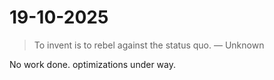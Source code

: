 # 19-10-2025

> To invent is to rebel against the status quo. — Unknown

No work done. 
optimizations under way. 
